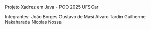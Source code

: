 Projeto Xadrez em Java - POO 2025 UFSCar

Integrantes:
João Borges
Gustavo de Masi
Alvaro Tardin
Guilherme Nakaharada
Nicolas Nossa
